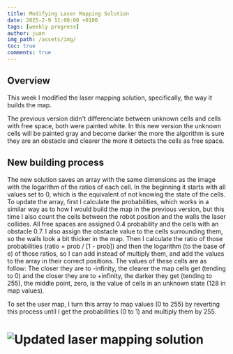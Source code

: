 ```yaml
---
title: Modifying Laser Mapping Solution
date: 2025-2-9 11:00:00 +0100
tags: [weekly progress]
author: juan
img_path: /assets/img/
toc: true
comments: true
---
```


## Overview

This week I modified the laser mapping solution, specifically, the way it builds the map.

The previous version didn't differenciate between unknown cells and cells with free space, both were painted white. In this new version the unknown cells will be painted gray and become darker the more the algorithm is sure they are an obstacle and clearer the more it detects the cells as free space.

## New building process

The new solution saves an array with the same dimensions as the image with the logarithm of the ratios of each cell. In the beginning it starts with all values set to 0, which is the equivalent of not knowing the state of the cells.
To update the array, first I calculate the probabilities, which works in a similar way as to how I would build the map in the previous version, but this time I also count the cells between the robot position and the walls the laser collides. All free spaces are assigned 0.4 probability and the cells with an obstacle 0.7. I also assign the obstacle value to the cells surrounding them, so the walls look a bit thicker in the map.
Then I calculate the ratio of those probabilities (ratio = prob / [1 - prob]) and then the logarithm (to the base of e) of those ratios, so I can add instead of multiply them, and add the values to the array in their correct positions.
The values of these cells are as follow: The closer they are to -infinity, the clearer the map cells get (tending to 0) and the closer they are to +infinity, the darker they get (tending to 255), the middle point, zero, is the value of cells in an unknown state (128 in map values).

To set the user map, I turn this array to map values (0 to 255) by reverting this process until I get the probabilities (0 to 1) and multiply them by 255.

# <img src="mapping_solution_1.png" alt="Updated laser mapping solution">
